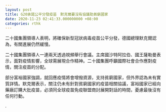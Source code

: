 ```yaml
---
layout: post
title: G20承諾公平分發疫苗　默克爾憂沒有協議助貧窮國家
date: 2020-11-23 02:41:33.000000000 +08:00
categories: rthk
---
```


二十國集團領導人表明，將確保新型冠狀病毒疫苗公平分發，德國總理默克爾認為，有關進展仍然緩慢。

二十國集團領導人一連兩天透過視頻舉行會議。主席國沙特阿拉伯、國王薩勒曼表示，面對疫情影響，全球需展現合作精神。二十國集團呼籲國際社會合作應對疫情，關注疫苗的分配。

部分富裕國家強調，就回應疫情將會增撥資源，支持貧窮國家，但外界認為未有實質詳情。默克爾表示，關注仍未有針對貧窮國家的疫苗相關協議，富裕國家已經向藥廠訂購大批疫苗，必須同全球疫苗免疫聯盟商討展開對話的時間，憂慮最後沒有任何行動。

.
